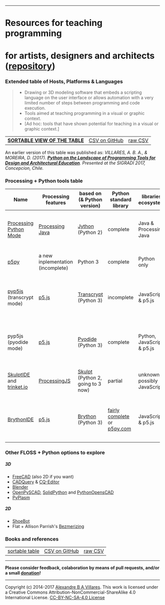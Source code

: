 ----

# Resources for teaching programming
# for artists, designers and architects ([repository](https://github.com/villares/Resources-for-teaching-programming/))

### Extended table of Hosts, Platforms & Languages
> - Drawing or 3D modeling software that embeds a scripting language on the user interface or allows automation with a very limited number of steps between programming and code execution.
> - Tools aimed at teaching programming in a visual or graphic context.
> - [Ad hoc: tools that have shown potential for teaching in a visual or graphic context.]

| | | | 
| --- | --- | --- |
| [**SORTABLE VIEW OF THE TABLE**](http://villares.github.io/csv-to-html-table/host-platforms-and-languages)| [CSV on GitHub](https://github.com/villares/Resources-for-teaching-programming/blob/master/I%20-%20Host%20platforms%20%26%20languages.csv) | [raw CSV](https://raw.githubusercontent.com/villares/Resources-for-teaching-programming/master/I%20-%20Host%20platforms%20%26%20languages.csv) |

An earlier version of this table was published as: *VILLARES, A. B. A., & MOREIRA, D. (2017). [**Python on the Landscape of Programming Tools for Design and Architectural Education**](https://villares.github.io/mestrado/VILLARES_MOREIRA_SIGRADI_2017). Presented at the SIGRADI 2017, Concepcíon, Chile.*

### Processing + Python tools table

| Name | Processing features | based on (& Python version) | Python standard library | libraries ecosystem | main features | main limitations |
| --- | --- | --- | --- | --- | --- | --- |
[Processing Python Mode](https://py.processing.org) | [Processing Java](https://processing.org) | [Jython](https://www.jython.org/) (Python 2) | complete | Java & Processing Java | available inside Processing IDE, very Processing compatible | no web deployment, no modern Python libs |
[p5py](https://github.com/p5py/p5) | a new inplementation (incomplete) |  Python 3 | complete | Python only | truly Python compatible | no web deployment, still incomplete |
[pyp5js](https://github.com/berinhard/pyp5js) (transcrypt mode) | [p5.js](https://p5js.org/) | [Transcrypt](https://transcrypt.org/documentation) (Python 3) | incomplete | JavaScript & p5.js |  web ready sketches, very p5js compatible and nice browser editor| JS libraries only, p5.js features only (compared to Processing Java/Python modes) |
pyp5js (pyodide mode)| [p5.js](https://p5js.org/) | [Pyodide](https://luxapodular.github.io/Py5.js/) (Python 3) | complete | Python, JavaScript & p5.js |  web ready sketches! very p5.js compatible & very Python compatible | [Experimental](https://berinhard.github.io/pyp5js/pyodide/), p5.js features only (compared to Processing Java/Python modes) |
[SkulptIDE](http://esperanc.github.io/skulptIde/pages.html) and [trinket.io](https://trinket.io/processing) | [ProcessingJS](http://processingjs.org/) | [Skulpt](http://skulpt.org/) (Python 2, going to 3 now) | partial | unknown, possibly JavaScript |  very nice web IDE, browser based sketches | ProcessingJS is defunct; not extensible
[BrythonIDE](https://esperanc.github.io/brythonide/) | [p5.js](https://p5js.org/) | [Brython](https://brython.info/) (Python 3) | [fairly complete](https://brython.info/static_doc/en/stdlib.html) or [p5py.com](htts://p5py.com/) | JavaScript & p5.js |  browser IDE, browser based sketches & very p5.js compatible | p5.js features only (compared to Processing Java/Python modes)  |

### Other FLOSS + Python options to explore

##### 3D 

- [FreeCAD](https://freecadweb.org) (also 2D if you want)
- [CADQuery](https://github.com/CadQuery/cadquery) & [CQ-Editor](https://github.com/CadQuery/CQ-editor)
- [Blender](https://blender.org)
- [OpenPySCAD](https://github.com/taxpon/openpyscad), [SolidPython](https://github.com/SolidCode/SolidPython) and [PythonOpensCAD](https://www.bvcw.org/)
- [PyPlasm](http://www.plasm.net/download/)

##### 2D

- [ShoeBot](https://shoebot.github.io/)
- Flat + Allison Parrish's [Bezmerizing](https://github.com/aparrish/bezmerizing/blob/master/demo.ipynb)


### Books and references
| | | | 
| --- | --- | --- |
| [sortable table](http://villares.github.io/csv-to-html-table/books-and-references) | [CSV on GitHub](https://github.com/villares/Resources-for-teaching-programming/blob/master/II%20-%20Books%20%26%20References.csv) | [raw CSV](https://raw.githubusercontent.com/villares/Resources-for-teaching-programming/master/II%20-%20Books%20%26%20References.csv) |

----

**Please consider feedback, colaboration by means of pull requests, and/or a small [donation](https://www.paypal.com/cgi-bin/webscr?cmd=_s-xclick&hosted_button_id=HCGAKACDMVNV2)!**

----

Copyright (c) 2014-2017 [Alexandre B A Villares](https://abav.lugaralgum.com). This work is licensed under a Creative Commons Attribution-NonCommercial-ShareAlike 4.0 International License. [CC-BY-NC-SA-4.0 License](https://creativecommons.org/licenses/by-nc-sa/4.0/)

